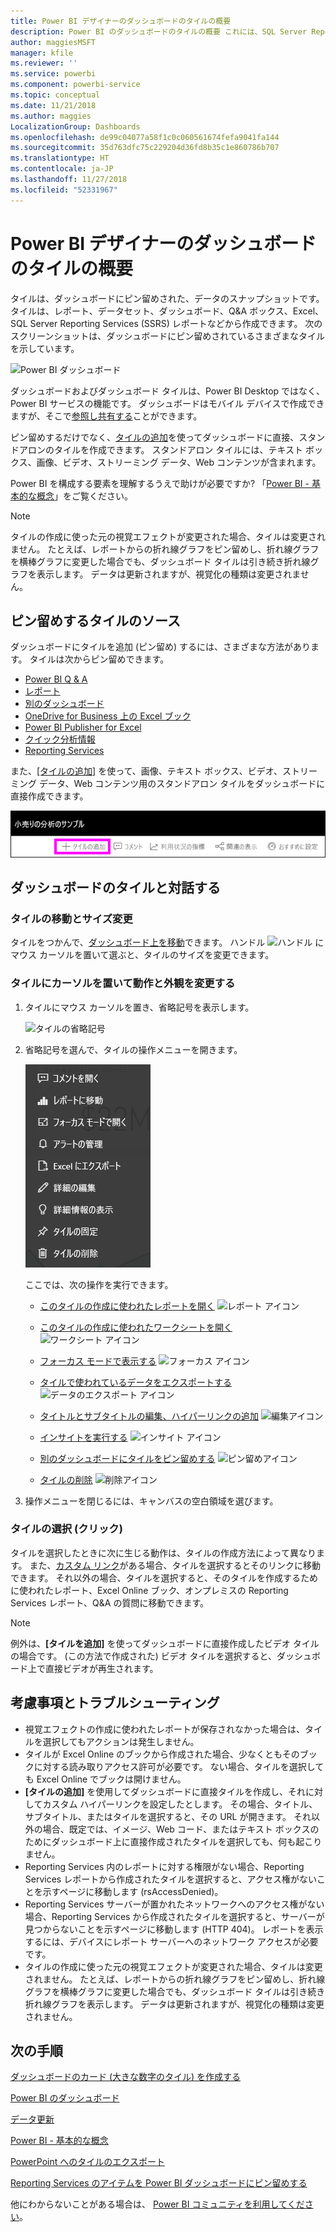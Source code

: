 ```yaml
---
title: Power BI デザイナーのダッシュボードのタイルの概要
description: Power BI のダッシュボードのタイルの概要 これには、SQL Server Reporting Services (SSRS) のレポートから作成されるタイルが含まれます。
author: maggiesMSFT
manager: kfile
ms.reviewer: ''
ms.service: powerbi
ms.component: powerbi-service
ms.topic: conceptual
ms.date: 11/21/2018
ms.author: maggies
LocalizationGroup: Dashboards
ms.openlocfilehash: de99c04077a58f1c0c060561674fefa9041fa144
ms.sourcegitcommit: 35d763dfc75c229204d36fd8b35c1e860786b707
ms.translationtype: HT
ms.contentlocale: ja-JP
ms.lasthandoff: 11/27/2018
ms.locfileid: "52331967"
---
```

# <a name="intro-to-dashboard-tiles-for-power-bi-designers"></a>Power BI デザイナーのダッシュボードのタイルの概要

タイルは、ダッシュボードにピン留めされた、データのスナップショットです。 タイルは、レポート、データセット、ダッシュボード、Q&A ボックス、Excel、SQL Server Reporting Services (SSRS) レポートなどから作成できます。  次のスクリーンショットは、ダッシュボードにピン留めされているさまざまなタイルを示しています。

![Power BI ダッシュボード](media/service-dashboard-tiles/power-bi-dashboard.png)

ダッシュボードおよびダッシュボード タイルは、Power BI Desktop ではなく、Power BI サービスの機能です。 ダッシュボードはモバイル デバイスで作成できますが、そこで[参照し共有する](mobile-apps-view-dashboard.md)ことができます。

ピン留めするだけでなく、[タイルの追加](service-dashboard-add-widget.md)を使ってダッシュボードに直接、スタンドアロンのタイルを作成できます。 スタンドアロン タイルには、テキスト ボックス、画像、ビデオ、ストリーミング データ、Web コンテンツが含まれます。

Power BI を構成する要素を理解するうえで助けが必要ですか?  「[Power BI - 基本的な概念](service-basic-concepts.md)」をご覧ください。

> [!NOTE]
> タイルの作成に使った元の視覚エフェクトが変更された場合、タイルは変更されません。  たとえば、レポートからの折れ線グラフをピン留めし、折れ線グラフを横棒グラフに変更した場合でも、ダッシュボード タイルは引き続き折れ線グラフを表示します。 データは更新されますが、視覚化の種類は変更されません。
> 
> 

## <a name="pin-a-tile-from"></a>ピン留めするタイルのソース
ダッシュボードにタイルを追加 (ピン留め) するには、さまざまな方法があります。 タイルは次からピン留めできます。

* [Power BI Q & A](service-dashboard-pin-tile-from-q-and-a.md)
* [レポート](service-dashboard-pin-tile-from-report.md)
* [別のダッシュボード](service-pin-tile-to-another-dashboard.md)
* [OneDrive for Business 上の Excel ブック](service-dashboard-pin-tile-from-excel.md)
* [Power BI Publisher for Excel](publisher-for-excel.md)
* [クイック分析情報](service-insights.md)
* [Reporting Services](https://docs.microsoft.com/sql/reporting-services/pin-reporting-services-items-to-power-bi-dashboards)

また、[[タイルの追加]](service-dashboard-add-widget.md) を使って、画像、テキスト ボックス、ビデオ、ストリーミング データ、Web コンテンツ用のスタンドアロン タイルをダッシュボードに直接作成できます。

  ![タイルの追加アイコン](media/service-dashboard-tiles/add_widgetnew.png)

## <a name="interacting-with-tiles-on-a-dashboard"></a>ダッシュボードのタイルと対話する
### <a name="move-and-resize-a-tile"></a>タイルの移動とサイズ変更
タイルをつかんで、[ダッシュボード上を移動](service-dashboard-edit-tile.md)できます。 ハンドル ![ハンドル](media/service-dashboard-tiles/resize-handle.jpg) にマウス カーソルを置いて選ぶと、タイルのサイズを変更できます。

### <a name="hover-over-a-tile-to-change-the-appearance-and-behavior"></a>タイルにカーソルを置いて動作と外観を変更する
1. タイルにマウス カーソルを置き、省略記号を表示します。
   
    ![タイルの省略記号](media/service-dashboard-tiles/ellipses_new.png)
2. 省略記号を選んで、タイルの操作メニューを開きます。
   
    ![省略記号アイコン](media/service-dashboard-tiles/power-bi-tile-menu.png)
   
    ここでは、次の操作を実行できます。
   
   * [このタイルの作成に使われたレポートを開く](service-reports.md) ![レポート アイコン](media/service-dashboard-tiles/chart-icon.jpg)  
   
   * [このタイルの作成に使われたワークシートを開く](service-reports.md) ![ワークシート アイコン](media/service-dashboard-tiles/power-bi-open-worksheet.png)  
     
    * [フォーカス モードで表示する](service-focus-mode.md) ![フォーカス アイコン](media/service-dashboard-tiles/fullscreen-icon.jpg)  
     * [タイルで使われているデータをエクスポートする](visuals/power-bi-visualization-export-data.md) ![データのエクスポート アイコン](media/service-dashboard-tiles/export-icon.png)
     * [タイトルとサブタイトルの編集、ハイパーリンクの追加](service-dashboard-edit-tile.md) ![編集アイコン](media/service-dashboard-tiles/pencil-icon.jpg)
     * [インサイトを実行する](service-insights.md) ![インサイト アイコン](media/service-dashboard-tiles/power-bi-insights.png)
     * [別のダッシュボードにタイルをピン留めする](service-pin-tile-to-another-dashboard.md)
       ![ピン留めアイコン](media/service-dashboard-tiles/pin-icon.jpg)
     * [タイルの削除](service-dashboard-edit-tile.md)
     ![削除アイコン](media/service-dashboard-tiles/trash-icon.png)
3. 操作メニューを閉じるには、キャンバスの空白領域を選びます。

### <a name="select-click-a-tile"></a>タイルの選択 (クリック)
タイルを選択したときに次に生じる動作は、タイルの作成方法によって異なります。 また、[カスタム リンク](service-dashboard-edit-tile.md)がある場合、タイルを選択するとそのリンクに移動できます。 それ以外の場合、タイルを選択すると、そのタイルを作成するために使われたレポート、Excel Online ブック、オンプレミスの Reporting Services レポート、Q&A の質問に移動できます。

> [!NOTE]
> 例外は、**[タイルを追加]** を使ってダッシュボードに直接作成したビデオ タイルの場合です。 (この方法で作成された) ビデオ タイルを選択すると、ダッシュボード上で直接ビデオが再生されます。   
> 
> 

## <a name="considerations-and-troubleshooting"></a>考慮事項とトラブルシューティング

* 視覚エフェクトの作成に使われたレポートが保存されなかった場合は、タイルを選択してもアクションは発生しません。
* タイルが Excel Online のブックから作成された場合、少なくともそのブックに対する読み取りアクセス許可が必要です。 ない場合、タイルを選択しても Excel Online でブックは開けません。
* **[タイルの追加]** を使用してダッシュボードに直接タイルを作成し、それに対してカスタム ハイパーリンクを設定したとします。 その場合、タイトル、サブタイトル、またはタイルを選択すると、その URL が開きます。 それ以外の場合、既定では、イメージ、Web コード、またはテキスト ボックスのためにダッシュボード上に直接作成されたタイルを選択しても、何も起こりません。
* Reporting Services 内のレポートに対する権限がない場合、Reporting Services レポートから作成されたタイルを選択すると、アクセス権がないことを示すページに移動します (rsAccessDenied)。
* Reporting Services サーバーが置かれたネットワークへのアクセス権がない場合、Reporting Services から作成されたタイルを選択すると、サーバーが見つからないことを示すページに移動します (HTTP 404)。 レポートを表示するには、デバイスにレポート サーバーへのネットワーク アクセスが必要です。
* タイルの作成に使った元の視覚エフェクトが変更された場合、タイルは変更されません。  たとえば、レポートからの折れ線グラフをピン留めし、折れ線グラフを横棒グラフに変更した場合でも、ダッシュボード タイルは引き続き折れ線グラフを表示します。 データは更新されますが、視覚化の種類は変更されません。

## <a name="next-steps"></a>次の手順
[ダッシュボードのカード (大きな数字のタイル) を作成する](power-bi-visualization-card.md)

[Power BI のダッシュボード](service-dashboards.md)  

[データ更新](refresh-data.md)

[Power BI - 基本的な概念](service-basic-concepts.md)

[PowerPoint へのタイルのエクスポート](http://blogs.msdn.com/b/powerbidev/archive/2015/09/28/integrating-power-bi-tiles-into-office-documents.aspx)

[Reporting Services のアイテムを Power BI ダッシュボードにピン留めする](https://msdn.microsoft.com/library/mt604784.aspx)

他にわからないことがある場合は、 [Power BI コミュニティを利用してください](http://community.powerbi.com/)。

